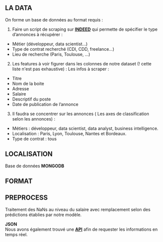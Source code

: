 ## LA DATA

On forme un base de données au format requis : 

1. Faire un script de scraping sur **[INDEED](https://www.indeed.fr/)**  qui permette de spécifier le type d’annonces à récupérer :
-	Métier (développeur, data scientist…)
-	Type de contrat recherché (CDI, CDD, freelance…)
-	Lieu de recherche (Paris, Toulouse, …)

2. Les features à voir figurer dans les colonnes de notre dataset (! cette liste n'est pas exhaustive) :
Les infos à scraper :
-	Titre
-	Nom de la boite
-	Adresse
-	Salaire
-	Descriptif du poste
-	Date de publication de l’annonce

3. Il faudra se concentrer sur les annonces ( Les axes de classification selon les annonces) : 
-	Métiers : développeur, data scientist, data analyst, business intelligence.
-	Localisation : Paris, Lyon, Toulouse, Nantes et Bordeaux.
-	Type de contrat : tous

## LOCALISATION

Base de données **MONGODB**

## FORMAT 



## PREPROCESS

Traitement des NaNs au niveau du salaire avec remplacement selon des prédictions établies par notre modèle.

**JSON**  
Nous avons également trouvé une **[API](https://opensource.indeedeng.io/api-documentation/)** afin de requester les informations en temps réel.